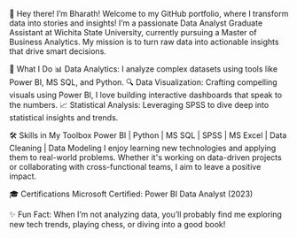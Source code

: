 👋 Hey there! I’m Bharath!
Welcome to my GitHub portfolio, where I transform data into stories and insights! I’m a passionate Data Analyst Graduate Assistant at Wichita State University, currently pursuing a Master of Business Analytics. My mission is to turn raw data into actionable insights that drive smart decisions.

🚀 What I Do
📊 Data Analytics: I analyze complex datasets using tools like Power BI, MS SQL, and Python.
🔍 Data Visualization: Crafting compelling visuals using Power BI, I love building interactive dashboards that speak to the numbers.
📈 Statistical Analysis: Leveraging SPSS to dive deep into statistical insights and trends.

🛠️ Skills in My Toolbox
Power BI | Python | MS SQL | SPSS | MS Excel | Data Cleaning | Data Modeling
I enjoy learning new technologies and applying them to real-world problems. Whether it's working on data-driven projects or collaborating with cross-functional teams, I aim to leave a positive impact.

🎓 Certifications
Microsoft Certified: Power BI Data Analyst (2023)

✨ Fun Fact:
When I’m not analyzing data, you’ll probably find me exploring new tech trends, playing chess, or diving into a good book!

